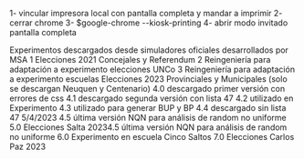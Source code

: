 1- vincular impresora local con pantalla completa y mandar a imprimir
2- cerrar chrome
3- $google-chrome --kiosk-printing
4- abrir modo invitado pantalla completa

Experimentos descargados desde simuladores oficiales desarrollados por MSA
1 Elecciones 2021 Concejales y Referendum
2 Reingeniería para adaptación a experimento elecciones UNCo
3 Reingeniería para adaptación a experimento escuelas
Elecciones 2023 Provinciales y Municipales (solo se descargan Neuquen y Centenario)
4.0 descargado primer versión con errores de css
4.1 descargado segunda versión con lista 47
4.2 utilizado en Experimento
4.3 utilizado para generar BUP y BP
4.4 descargado sin lista 47 5/4/2023
4.5 última versión NQN para análisis de random no uniforme
5.0 Elecciones Salta 20234.5 última versión NQN para análisis de random no uniforme
6.0 Experimento en escuela Cinco Saltos
7.0 Elecciones Carlos Paz 2023


